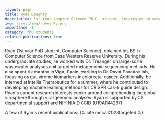 ```yaml
---
layout: page
title: Ryan Doughty
description: 1st Year Compter Science Ph.D. student, interested in metagenomics and virome analysis.
img: assets/img/rdoughty.png
importance: 1
category: PhD students
related_publications: true
---
```


Ryan (1st year PhD student, Computer Science), obtained his BS in Computer Science from Case Western Reserve University. During his undergraduate studies, he worked with Dr. Treangen on large-scale wastewater analyses and targeted metagenomic sequencing methods. He also spent six months in Vigo, Spain, working in Dr. David Posada’s lab, focusing on gut-virome biomarkers in colorectal cancer. Additionally, he interned at Intellia Therapeutics for a summer, where he contributed to developing machine learning methods for CRISPR Cas-9 guide design. Ryan's current research interests center around comprehending the global virosphere through viral genomic analyses. Ryan is supported by CS departmental support and NIH NIAID GCID (U19AI144297)

A few of Ryan's recent publications: {% cite mccall2023targeted %}.